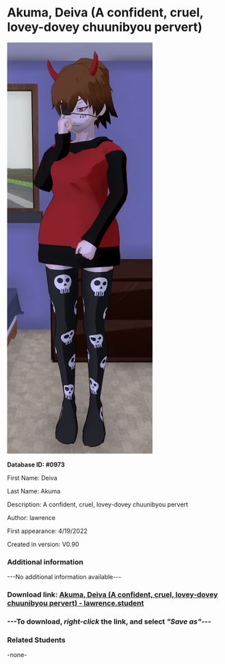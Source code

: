 # Akuma, Deiva (A confident, cruel, lovey-dovey chuunibyou pervert)

<img src="../../Files/Images/Akuma, Deiva (A confident, cruel, lovey-dovey chuunibyou pervert).png" title="Akuma, Deiva (A confident, cruel, lovey-dovey chuunibyou pervert) - lawrence">

**Database ID: #0973**

First Name: Deiva

Last Name: Akuma

Description: A confident, cruel, lovey-dovey chuunibyou pervert

Author: lawrence

First appearance: 4/19/2022

Created in version: V0.90

### Additional information

---No additional information available---

### Download link: <a href="https://raw.githubusercontent.com/Arbiter1223/Daigaku-Gurashi-Custom-Students/master/Files/Student%20Files/Akuma%2C%20Deiva%20(A%20confident%2C%20cruel%2C%20lovey-dovey%20chuunibyou%20pervert)%20-%20lawrence.student">Akuma, Deiva (A confident, cruel, lovey-dovey chuunibyou pervert) - lawrence.student</a>

### ---**To download, _right-click_ the link, and select _"Save as"_**---

### Related Students

-none-
